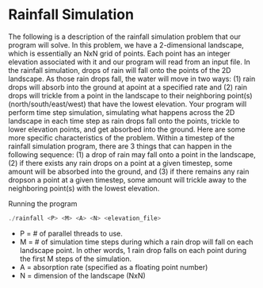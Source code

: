 Rainfall Simulation
===================

The following is a description of the rainfall simulation problem that our program will solve. In
this problem, we have a 2-dimensional landscape, which is essentially an NxN grid of points.
Each point has an integer elevation associated with it and our program will read from an input
file. In the rainfall simulation, drops of rain will fall onto the points of the 2D landscape. As those rain drops fall, the water will move in two ways: (1) rain drops will absorb into the ground at apoint at a specified rate and (2) rain drops will trickle from a point in the landscape to their neighboring point(s) (north/south/east/west) that have the lowest elevation. Your program will perform time step simulation, simulating what happens across the 2D landscape in each time
step as rain drops fall onto the points, trickle to lower elevation points, and get absorbed into the ground.
Here are some more specific characteristics of the problem. Within a timestep of the rainfall
simulation program, there are 3 things that can happen in the following sequence: (1) a drop of
rain may fall onto a point in the landscape, (2) if there exists any rain drops on a point at a given timestep, some amount will be absorbed into the ground, and (3) if there remains any rain dropson a point at a given timestep, some amount will trickle away to the neighboring point(s) with the lowest elevation. 


Running the program

```C
./rainfall <P> <M> <A> <N> <elevation_file> 
```
* P = # of parallel threads to use. 
* M = # of simulation time steps during which a rain drop will fall on each landscape
point. In other words, 1 rain drop falls on each point during the first M steps of the
simulation. 
* A = absorption rate (specified as a floating point number)
* N = dimension of the landscape (NxN) 